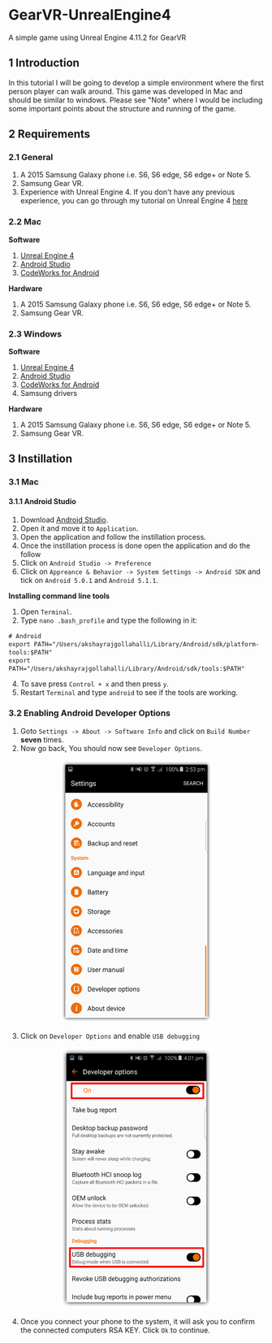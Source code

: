 # GearVR-UnrealEngine4
A simple game using Unreal Engine 4.11.2 for GearVR

## 1 Introduction

In this tutorial I will be going to develop a simple environment where the first person player can walk around. This game was developed in Mac and should be similar to windows. Please see "Note" where I would be including some important points about the structure and running of the game.

## 2 Requirements

### 2.1 General

1. A 2015 Samsung Galaxy phone i.e. S6, S6 edge, S6 edge+ or Note 5.
2. Samsung Gear VR.
3. Experience with Unreal Engine 4. If you don't have any previous experience, you can go through my tutorial on Unreal Engine 4 [here](https://github.com/akshaybabloo/UnrealEngine_4_Notes)

### 2.2 Mac

**Software**

1. [Unreal Engine 4](https://www.unrealengine.com/dashboard)
2. [Android Studio](http://developer.android.com/sdk/index.html)
3. [CodeWorks for Android](https://developer.nvidia.com/codeworks-android)

**Hardware**

1. A 2015 Samsung Galaxy phone i.e. S6, S6 edge, S6 edge+ or Note 5.
2. Samsung Gear VR.

### 2.3 Windows

**Software**

1. [Unreal Engine 4](https://www.unrealengine.com/dashboard)
2. [Android Studio](http://developer.android.com/sdk/index.html)
3. [CodeWorks for Android](https://developer.nvidia.com/codeworks-android)
4. Samsung drivers

**Hardware**

1. A 2015 Samsung Galaxy phone i.e. S6, S6 edge, S6 edge+ or Note 5.
2. Samsung Gear VR.

## 3 Instillation

### 3.1 Mac

#### 3.1.1 Android Studio

1. Download [Android Studio](http://developer.android.com/sdk/index.html).
2. Open it and move it to `Application`.
3. Open the application and follow the instillation process.
4. Once the instillation process is done open the application and do the follow
  1. Click on `Android Studio -> Preference`
  2. Click on `Appreance & Behavior -> System Settings -> Android SDK` and tick on `Android 5.0.1` and `Android 5.1.1`.

**Installing command line tools**

1. Open `Terminal`.
2. Type `nano .bash_profile` and type the following in it:

  ```shell
  # Android
  export PATH="/Users/akshayrajgollahalli/Library/Android/sdk/platform-tools:$PATH"
  export PATH="/Users/akshayrajgollahalli/Library/Android/sdk/tools:$PATH"
  ```
4. To save press `Control + x` and then press `y`.
3. Restart `Terminal` and type `android` to see if the tools are working.

### 3.2 Enabling Android Developer Options

1. Goto `Settings -> About -> Software Info` and click on `Build Number` **seven** times.
2. Now go back, You should now see `Developer Options`.

  <p align="center"><img src="https://raw.githubusercontent.com/akshaybabloo/GearVR-UnrealEngine4/master/Screenshots/DevOpti.png" alt="New Project" width="300"></p>

3. Click on `Developer Options` and enable `USB debugging`

  <p align="center"><img src="https://raw.githubusercontent.com/akshaybabloo/GearVR-UnrealEngine4/master/Screenshots/USBDebug.png" alt="New Project" width="300"></p>

4. Once you connect your phone to the system, it will ask you to confirm the connected computers RSA KEY. Click `Ok` to continue.
